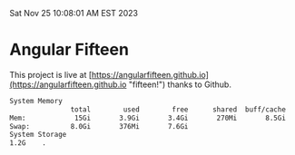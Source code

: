 Sat Nov 25 10:08:01 AM EST 2023

# Angular Fifteen


This project is live at [https://angularfifteen.github.io](https://angularfifteen.github.io "fifteen!") thanks to Github.

```bash
System Memory
               total        used        free      shared  buff/cache   available
Mem:            15Gi       3.9Gi       3.4Gi       270Mi       8.5Gi        11Gi
Swap:          8.0Gi       376Mi       7.6Gi
System Storage
1.2G	.
